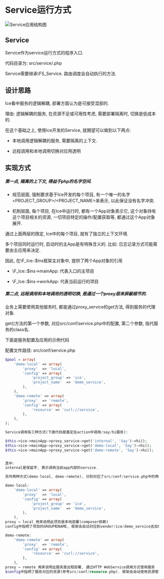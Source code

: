 # Service运行方式

![Service应用结构图](https://raw.githubusercontent.com/goosman-lei/ice/master/doc/resource/images/0006.ice-core-func-runner-service.png)

## Service

Service作为service运行方式的程序入口.

代码目录为: src/service/<class>.php

Service需要继承\FS_Service. 路由调度会自动执行<class>的<action>方法.

## 设计思路

Ice看中服务的逻辑解耦, 部署方面认为是可接受混部的.

理由: 逻辑解耦的服务, 在资源不足或可用性考虑, 需要部署隔离时, 切换是低成本的.

在这个基础之上, 使用Ice开发的Service, 就期望可以做到以下两点:

* 本地调用逻辑解耦的服务, 需要隔离的上下文.

* 远程调用和本地调用切换对应用透明

## 实现方式

##### 第一点, 隔离的上下文, 得益于php的名字空间.

* 规范层面, 强制要求基于Ice开发的每个项目, 有一个唯一的名字<PROJECT_GROUP>/<PROJECT_NAME>来表示, 以此保证没有名字冲突.

* 机制层面, 每个项目, 在Ice中运行时, 都有一个App对象表示它, 这个对象持有这个项目相关的资源, 一切项目特定的操作/配置获取等, 都通过这个App对象展开.

通过上面两层的限定, Ice中的每个项目, 就有了独立的上下文环境.

多个项目同时运行时, 启动时的主App是有特殊含义的. 比如: 日志记录方式可能需要由主应用来决定.

因此, 在\F_Ice::$ins框架主对象中, 提供了两个App对象的引用

* \F_Ice::$ins->mainApp: 代表入口的主项目

* \F_Ice::$ins->workApp: 代表当前运行的项目

##### 第二点, 远程调用和本地调用的透明切换, 是通过一个proxy层来屏蔽细节的.

业务上需要使用其他服务时, 都是通过proxy_service的get方法, 得到服务的代理对象.

get()方法的第一个参数, 对应src/conf/service.php中的配置, 第二个参数, 指代服务的class名.

下面是服务配置及应用的示例代码

配置文件路径: src/conf/service.php

```php
$pool = array(
    'demo-local' => array(
        'proxy'  => 'local',
        'config' => array(
            'project_group' => 'ice',
            'project_name'  => 'demo_service',
        ),
    ),
    'demo-remote' => array(
        'proxy'  => 'remote',
        'config' => array(
            'resource' => 'curl://service',
        ),
    ),
);

Service调用有三种方式(下面代码是嘉定在action中调用/say/hi服务):

$this->ice->mainApp->proxy_service->get('internal', 'Say')->hi();
$this->ice->mainApp->proxy_service->get('demo-local', 'Say')->hi();
$this->ice->mainApp->proxy_service->get('demo-remote', 'Say')->hi();


其中:
internal是保留字, 表示调用当前app内部的service.

另外两种方式(demo-local, demo-remote), 分别对应了src/conf/service.php中的两个配置

demo-local:
    'demo-local' => array(
        'proxy'  => 'local',
        'config' => array(
            'project_group' => 'ice',
            'project_name'  => 'demo_service',
        ),
    ),
proxy = local 用来说明此项目是本地部署(composer依赖)
config中指明了项目的GROUP和NAME, 框架会自动对应到vender/ice/demo_service去加载服务

demo-remote:
    'demo-remote' => array(
        'proxy'  => 'remote',
        'config' => array(
            'resource' => 'curl://service',
        ),
    ),
proxy = remote 用来说明此服务是远程部署, 通过HTTP WebService调用方式使用服务
$config中指明了服务对应的资源(参考src/conf/resource.php). 框架会自动使用资源管理器, 获取对应资源并请求服务.
```

